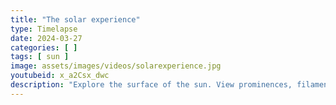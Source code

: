```yaml
---
title: "The solar experience"
type: Timelapse
date: 2024-03-27
categories: [ ]
tags: [ sun ]
image: assets/images/videos/solarexperience.jpg
youtubeid: x_a2Csx_dwc
description: "Explore the surface of the sun. View prominences, filaments, sunspots and solar flares in the chromosphere with the aid of a hydrogen alpha filtered solar telescope."
---
```

